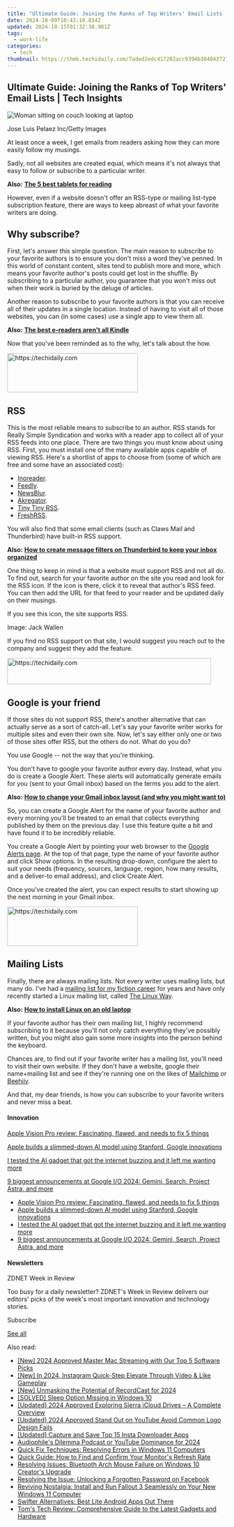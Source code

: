 ```yaml
---
title: "Ultimate Guide: Joining the Ranks of Top Writers' Email Lists | Tech Insights"
date: 2024-10-09T10:43:18.834Z
updated: 2024-10-15T01:32:38.901Z
tags:
  - work-life
categories:
  - tech
thumbnail: https://thmb.techidaily.com/7aded2edc417202acc9394b304042727d6eb0d2ac27c609d7377dead2e886b5a.jpg
---
```


## Ultimate Guide: Joining the Ranks of Top Writers' Email Lists | Tech Insights

![Woman sitting on couch looking at laptop](https://www.zdnet.com/a/img/resize/4c966433f15c3c25f526b0bca0de58724d8848e8/2023/03/09/499e62ca-afa8-436e-9dbb-b44ff6e4b3aa/gettyimages-519515429-1.jpg?auto=webp&width=1280)

Jose Luis Pelaez Inc/Getty Images

At least once a week, I get emails from readers asking how they can more easily follow my musings. 

Sadly, not all websites are created equal, which means it's not always that easy to follow or subscribe to a particular writer. 

**Also:** [**The 5 best tablets for reading**](https://www.zdnet.com/article/best-reading-tablet/)

However, even if a website doesn't offer an RSS-type or mailing list-type subscription feature, there are ways to keep abreast of what your favorite writers are doing.

## Why subscribe?

First, let's answer this simple question. The main reason to subscribe to your favorite authors is to ensure you don't miss a word they've penned. In this world of constant content, sites tend to publish more and more, which means your favorite author's posts could get lost in the shuffle. By subscribing to a particular author, you guarantee that you won't miss out when their work is buried by the deluge of articles.

Another reason to subscribe to your favorite authors is that you can receive all of their updates in a single location. Instead of having to visit all of those websites, you can (in some cases) use a single app to view them all.

**Also:** [**The best e-readers aren't all Kindle**](https://www.zdnet.com/article/best-e-reader/)

Now that you've been reminded as to the why, let's talk about the how.

<!-- affiliate ads begin -->
<a href="https://aligracehair.sjv.io/c/5597632/1925468/19272" target="_top" id="1925468">
  <img src="//a.impactradius-go.com/display-ad/19272-1925468" border="0" alt="https://techidaily.com" width="300" height="90"/>
</a>
<img height="0" width="0" src="https://aligracehair.sjv.io/i/5597632/1925468/19272" style="position:absolute;visibility:hidden;" border="0" />
<!-- affiliate ads end -->

## RSS

This is the most reliable means to subscribe to an author. RSS stands for Really Simple Syndication and works with a reader app to collect all of your RSS feeds into one place. There are two things you must know about using RSS. First, you must install one of the many available apps capable of viewing RSS. Here's a shortlist of apps to choose from (some of which are free and some have an associated cost):

* [Inoreader](https://www.inoreader.com/language/english).
* [Feedly](https://feedly.com/).
* [NewsBlur](https://newsblur.com/).
* [Akregator](https://apps.kde.org/akregator/).
* [Tiny Tiny RSS](https://tt-rss.org/).
* [FreshRSS](https://freshrss.org/).

You will also find that some email clients (such as Claws Mail and Thunderbird) have built-in RSS support.

**Also:** [**How to create message filters on Thunderbird to keep your inbox organized**](https://www.zdnet.com/article/how-to-create-message-filters-in-thunderbird-to-keep-your-inbox-organized/)

One thing to keep in mind is that a website must support RSS and not all do. To find out, search for your favorite author on the site you read and look for the RSS icon. If the icon is there, click it to reveal that author's RSS feed. You can then add the URL for that feed to your reader and be updated daily on their musings.

If you see this icon, the site supports RSS.

Image: Jack Wallen

If you find no RSS support on that site, I would suggest you reach out to the company and suggest they add the feature.

<!-- affiliate ads begin -->
<a href="https://aligracehair.sjv.io/c/5597632/2135360/19272" target="_top" id="2135360">
  <img src="//a.impactradius-go.com/display-ad/19272-2135360" border="0" alt="https://techidaily.com" width="468" height="60"/>
</a>
<img height="0" width="0" src="https://aligracehair.sjv.io/i/5597632/2135360/19272" style="position:absolute;visibility:hidden;" border="0" />
<!-- affiliate ads end -->

## Google is your friend

If those sites do not support RSS, there's another alternative that can actually serve as a sort of catch-all. Let's say your favorite writer works for multiple sites and even their own site. Now, let's say either only one or two of those sites offer RSS, but the others do not. What do you do?

You use Google -- not the way that you're thinking. 

You don't have to google your favorite author every day. Instead, what you do is create a Google Alert. These alerts will automatically generate emails for you (sent to your Gmail inbox) based on the terms you add to the alert. 

**Also:** [**How to change your Gmail inbox layout (and why you might want to)**](https://www.zdnet.com/home-and-office/work-life/how-to-change-your-gmail-inbox-layout-and-why-you-might-want-to/)

So, you can create a Google Alert for the name of your favorite author and every morning you'll be treated to an email that collects everything published by them on the previous day. I use this feature quite a bit and have found it to be incredibly reliable.

You create a Google Alert by pointing your web browser to the [Google Alerts page](https://www.google.com/alerts). At the top of that page, type the name of your favorite author and click Show options. In the resulting drop-down, configure the alert to suit your needs (frequency, sources, language, region, how many results, and a deliver-to email address), and click Create Alert.

Once you've created the alert, you can expect results to start showing up the next morning in your Gmail inbox.

<!-- affiliate ads begin -->
<a href="https://wigfever.sjv.io/c/5597632/2005183/22899" target="_top" id="2005183">
  <img src="//a.impactradius-go.com/display-ad/22899-2005183" border="0" alt="https://techidaily.com" width="300" height="90"/>
</a>
<img height="0" width="0" src="https://wigfever.sjv.io/i/5597632/2005183/22899" style="position:absolute;visibility:hidden;" border="0" />
<!-- affiliate ads end -->

## Mailing Lists

Finally, there are always mailing lists. Not every writer uses mailing lists, but many do. I've had a [mailing list for my fiction career](https://monkeypantz.net/mailing-list-sign/) for years and have only recently started a Linux mailing list, called [The Linux Way](https://linux-way.beehiiv.com/subscribe). 

**Also:** [**How to install Linux on an old laptop**](https://www.zdnet.com/article/how-to-install-linux-on-an-old-laptop/)

If your favorite author has their own mailing list, I highly recommend subscribing to it because you'll not only catch everything they've possibly written, but you might also gain some more insights into the person behind the keyboard.

Chances are, to find out if your favorite writer has a mailing list, you'll need to visit their own website. If they don't have a website, google their name+mailing list and see if they're running one on the likes of [Mailchimp](https://mailchimp.com/) or [Beehiiv](https://www.beehiiv.com/).

And that, my dear friends, is how you can subscribe to your favorite writers and never miss a beat.

#### Innovation

[Apple Vision Pro review: Fascinating, flawed, and needs to fix 5 things](https://www.zdnet.com/article/apple-vision-pro-review/ "Apple Vision Pro review: Fascinating, flawed, and needs to fix 5 things")

[Apple builds a slimmed-down AI model using Stanford, Google innovations](https://www.zdnet.com/article/apple-builds-a-slimmed-down-ai-model-using-stanford-google-innovations/ "Apple builds a slimmed-down AI model using Stanford, Google innovations")

[I tested the AI gadget that got the internet buzzing and it left me wanting more](https://www.zdnet.com/article/i-tested-the-ai-gadget-that-got-the-internet-buzzing-and-it-left-me-wanting-more/ "I tested the AI gadget that got the internet buzzing and it left me wanting more")

[9 biggest announcements at Google I/O 2024: Gemini, Search, Project Astra, and more](https://www.zdnet.com/article/is-openai-sweating-9-google-features-announced-for-gemini-search-android-and-more/ "9 biggest announcements at Google I/O 2024: Gemini, Search, Project Astra, and more")

* [Apple Vision Pro review: Fascinating, flawed, and needs to fix 5 things](https://www.zdnet.com/article/apple-vision-pro-review/ "Apple Vision Pro review: Fascinating, flawed, and needs to fix 5 things")
* [Apple builds a slimmed-down AI model using Stanford, Google innovations](https://www.zdnet.com/article/apple-builds-a-slimmed-down-ai-model-using-stanford-google-innovations/ "Apple builds a slimmed-down AI model using Stanford, Google innovations")
* [I tested the AI gadget that got the internet buzzing and it left me wanting more](https://www.zdnet.com/article/i-tested-the-ai-gadget-that-got-the-internet-buzzing-and-it-left-me-wanting-more/ "I tested the AI gadget that got the internet buzzing and it left me wanting more")
* [9 biggest announcements at Google I/O 2024: Gemini, Search, Project Astra, and more](https://www.zdnet.com/article/is-openai-sweating-9-google-features-announced-for-gemini-search-android-and-more/ "9 biggest announcements at Google I/O 2024: Gemini, Search, Project Astra, and more")

#### Newsletters

ZDNET Week in Review

Too busy for a daily newsletter? ZDNET's Week in Review delivers our editors' picks of the week's most important innovation and technology stories.

 Subscribe

[See all](https://www.zdnet.com/newsletters/)

<ins class="adsbygoogle"
     style="display:block"
     data-ad-format="autorelaxed"
     data-ad-client="ca-pub-7571918770474297"
     data-ad-slot="1223367746"></ins>

<ins class="adsbygoogle"
     style="display:block"
     data-ad-client="ca-pub-7571918770474297"
     data-ad-slot="8358498916"
     data-ad-format="auto"
     data-full-width-responsive="true"></ins>

<span class="atpl-alsoreadstyle">Also read:</span>
<div><ul>
<li><a href="https://article-knowledge.techidaily.com/new-2024-approved-master-mac-streaming-with-our-top-5-software-picks/"><u>[New] 2024 Approved Master Mac Streaming with Our Top 5 Software Picks</u></a></li>
<li><a href="https://instagram-clips.techidaily.com/new-in-2024-instagram-quick-step-elevate-through-video-and-like-gameplay/"><u>[New] In 2024, Instagram Quick-Step Elevate Through Video & Like Gameplay</u></a></li>
<li><a href="https://visual-screen-recording.techidaily.com/new-unmasking-the-potential-of-recordcast-for-2024/"><u>[New] Unmasking the Potential of RecordCast for 2024</u></a></li>
<li><a href="https://tech-savvy.techidaily.com/solved-sleep-option-missing-in-windows-10/"><u>[SOLVED] Sleep Option Missing in Windows 10</u></a></li>
<li><a href="https://vp-tips.techidaily.com/updated-2024-approved-exploring-sierra-icloud-drives-a-complete-overview/"><u>[Updated] 2024 Approved Exploring Sierra iCloud Drives – A Complete Overview</u></a></li>
<li><a href="https://youtube-lab.techidaily.com/ed-2024-approved-stand-out-on-youtube-avoid-common-logo-design-fails/"><u>[Updated] 2024 Approved Stand Out on YouTube Avoid Common Logo Design Fails</u></a></li>
<li><a href="https://instagram-videos.techidaily.com/updated-capture-and-save-top-15-insta-downloader-apps/"><u>[Updated] Capture and Save Top 15 Insta Downloader Apps</u></a></li>
<li><a href="https://fox-direct.techidaily.com/audiophiles-dilemma-podcast-or-youtube-dominance-for-2024/"><u>Audiophile's Dilemma Podcast or YouTube Dominance for 2024</u></a></li>
<li><a href="https://tech-savvy.techidaily.com/quick-fix-techniques-resolving-errors-in-windows-11-computers/"><u>Quick Fix Techniques: Resolving Errors in Windows 11 Computers</u></a></li>
<li><a href="https://tech-savvy.techidaily.com/quick-guide-how-to-find-and-confirm-your-monitors-refresh-rate/"><u>Quick Guide: How to Find and Confirm Your Monitor's Refresh Rate</u></a></li>
<li><a href="https://tech-savvy.techidaily.com/resolving-issues-bluetooth-arch-mouse-failure-on-windows-10-creators-upgrade/"><u>Resolving Issues: Bluetooth Arch Mouse Failure on Windows 10 Creator's Upgrade</u></a></li>
<li><a href="https://tech-savvy.techidaily.com/resolving-the-issue-unlocking-a-forgotten-password-on-facebook/"><u>Resolving the Issue: Unlocking a Forgotten Password on Facebook</u></a></li>
<li><a href="https://tech-savvy.techidaily.com/reviving-nostalgia-install-and-run-fallout-3-seamlessly-on-your-new-windows-11-computer/"><u>Reviving Nostalgia: Install and Run Fallout 3 Seamlessly on Your New Windows 11 Computer</u></a></li>
<li><a href="https://facebook.techidaily.com/swifter-alternatives-best-lite-android-apps-out-there/"><u>Swifter Alternatives: Best Lite Android Apps Out There</u></a></li>
<li><a href="https://hardware-help.techidaily.com/toms-tech-review-comprehensive-guide-to-the-latest-gadgets-and-hardware/"><u>Tom's Tech Review: Comprehensive Guide to the Latest Gadgets and Hardware</u></a></li>
</ul></div>

